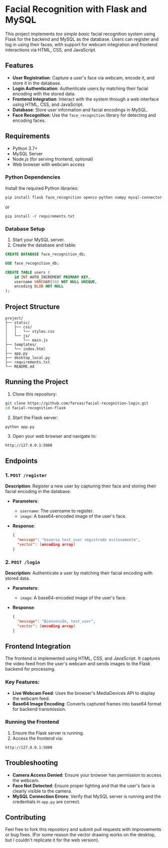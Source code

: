 # Facial Recognition with Flask and MySQL

This project implements *too simple basic* facial recognition system using Flask for the backend and MySQL as the database. Users can register and log in using their faces, with support for webcam integration and frontend interactions via HTML, CSS, and JavaScript.

## Features

- **User Registration**: Capture a user's face via webcam, encode it, and store it in the database.
- **Login Authentication**: Authenticate users by matching their facial encoding with the stored data.
- **Frontend Integration**: Interact with the system through a web interface using HTML, CSS, and JavaScript.
- **Database**: Store user information and facial encodings in MySQL.
- **Face Recognition**: Use the `face_recognition` library for detecting and encoding faces.

## Requirements

- Python 3.7+
- MySQL Server
- Node.js (for serving frontend, optional)
- Web browser with webcam access

### Python Dependencies

Install the required Python libraries:

```bash
pip install flask face_recognition opencv-python numpy mysql-connector-python 
```

or 

```
pip install -r requirements.txt
```

### Database Setup

1. Start your MySQL server.
2. Create the database and table:

```sql
CREATE DATABASE face_recognition_db;

USE face_recognition_db;

CREATE TABLE users (
    id INT AUTO_INCREMENT PRIMARY KEY,
    username VARCHAR(50) NOT NULL UNIQUE,
    encoding BLOB NOT NULL
);
```

## Project Structure

```
project/
├── static/
│   ├── css/
│   │   └── styles.css
│   └── js/
│       └── main.js
├── templates/
│   └── index.html
├── app.py
├── desktop_local.py
├── requirements.txt
└── README.md
```

## Running the Project

1. Clone this repository:

```bash
git clone https://github.com/ferxas/facial-recognition-login.git
cd facial-recognition-flask
```

2. Start the Flask server:

```bash
python app.py
```

3. Open your web browser and navigate to:

```
http://127.0.0.1:5000
```

## Endpoints

### 1. `POST /register`

**Description**: Register a new user by capturing their face and storing their facial encoding in the database.

- **Parameters**: 
  - `username`: The username to register.
  - `image`: A base64-encoded image of the user's face.

- **Response**:
  ```json
  {
    "message": "Usuario test_user registrado exitosamente",
    "vector": [encoding array]
  }
  ```

### 2. `POST /login`

**Description**: Authenticate a user by matching their facial encoding with stored data.

- **Parameters**: 
  - `image`: A base64-encoded image of the user's face.

- **Response**:
  ```json
  {
    "message": "Bienvenido, test_user",
    "vector": [encoding array]
  }
  ```

## Frontend Integration

The frontend is implemented using HTML, CSS, and JavaScript. It captures the video feed from the user's webcam and sends images to the Flask backend for processing.

### Key Features:

- **Live Webcam Feed**: Uses the browser's MediaDevices API to display the webcam feed.
- **Base64 Image Encoding**: Converts captured frames into base64 format for backend transmission.

### Running the Frontend

1. Ensure the Flask server is running.
2. Access the frontend via:

```
http://127.0.0.1:5000
```

## Troubleshooting

- **Camera Access Denied**: Ensure your browser has permission to access the webcam.
- **Face Not Detected**: Ensure proper lighting and that the user's face is clearly visible to the camera.
- **MySQL Connection Errors**: Verify that MySQL server is running and the credentials in `app.py` are correct.

## Contributing

Feel free to fork this repository and submit pull requests with improvements or bug fixes.
(For some reason the vector drawing works on the desktop, but I couldn't replicate it for the web version).